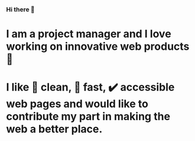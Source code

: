 ### Hi there 🎩

# I am a project manager and I love working on innovative web products 🔭
# I like 📐 clean, 🚀 fast, ✔️ accessible web pages and would like to contribute my part in making the web a better place.
